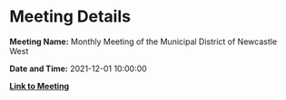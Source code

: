 # Meeting Details

**Meeting Name:** Monthly Meeting of the Municipal District of Newcastle West

**Date and Time:** 2021-12-01 10:00:00

**[Link to Meeting](https://www.limerick.ie/council/whats-on/monthly-meeting-municipal-district-newcastle-west-67)**
